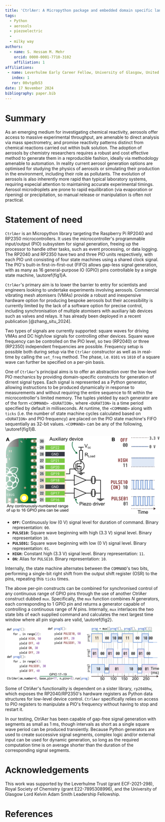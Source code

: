 ```yaml
---
title: 'CtrlAer: A Micropython package and embedded domain specific language for real-time control of piezoelectric atomisers'
tags:
  - Python
  - aerosols
  - piezoelectric
  - 
  - milky way
authors:
  - name: S. Hessam M. Mehr
    orcid: 0000-0001-7710-3102
    affiliation: 1
affiliations:
 - name: Leverhulme Early Career Fellow, University of Glasgow, United Kingdom
   index: 1
   ror: 00vtgdb53
date: 17 November 2024
bibliography: paper.bib
---
```


# Summary

As an emerging medium for investigating chemical reactivity, aerosols offer access to massive experimental throughput, are amenable to direct analysis via mass spectrometry, and promise reactivity patterns distinct from chemical reactions carried out within bulk solution. The adoption of aerosols by chemistry researchers requires a robust and cost effective method to generate them in a reproducible fashion, ideally via methodology amenable to automation. In reality current aerosol generation options are optimised for studying the physics of aerosols or simulating their production in the environment, including their role as pollutants. The evolution of aerosols is also inherently more rapid than typical laboratory systems, requiring especial attention to maintaining accurate experimental timings. Aerosol microdroplets are prone to rapid equilibration (via evaporation or ripening) or precipitation, so manual release or manipulation is often not practical.

# Statement of need

`CtrlAer` is an Micropython library targeting the Raspberry Pi RP2040 and RP2350 microcontrollers. It uses the microcontroller's programmable input/output (PIO) subsystem for signal generation, freeing up the processor to handle other tasks, such as event processing, or data logging. The RP2040 and RP2350 have two and three PIO units respectively, with each PIO unit consisting of four state machines using a shared clock signal. The PIO's built-in first-in-first-out (FIFO) allows gap-less signal generation, with as many as 16 general-purpose IO (GPIO) pins controllable by a single state machine, \autoref{fig1}A.

`CtrlAer`'s primary aim is to lower the barrier to entry for scientists and engineers looking to undertake experiments involving aerosols. Commercial vibrating mesh atomisers (VMAs) provide a robust and inexpensive hardware option for producing bespoke aerosols but their accessibility is currently limited by the lack of a software option for precise control, including synchronisation of multiple atomisers with auxiliary lab devices such as valves and relays. It has already been deployed in a recent publication [@zhang_situ_2024].

Two types of signals are currently supported: square waves for driving VMAs and DC high/low signals for controlling other devices. Square wave frequency can be controlled on the PIO level, so two (RP2040) or three (RP2350) independent frequencies are possible. Frequency setup is possible both during setup via the `CtrlAer` constructor as well as in real-time by calling the `set_freq` method. The phase, i.e. `0101` vs `1010` of a square wave can further be specified on a per-pin basis.

One of `CtrlAer`'s principal aims is to offer an abstraction over the low-level PIO mechanics by providing domain-specific constructs for generation of dirrent signal types. Each signal is represented as a Python generator, allowing instructions to be produced dynamically in response to measurements and without requiring the entire sequence to fit within the microcontroller's limited memory. The tuples yielded by each generator are of the form `<COMMAND> <DURATION>`, where `<DURATION>` is a time period specified by default in milliseconds. At runtime, the `<COMMAND>` along with `ticks` (i.e. the number of state machine cycles calculated based on `<DURATION>` and PIO frequency) are placed on the PIO state machine's FIFO sequentially as 32-bit values. `<COMMAND>` can be any of the following, \autoref{fig1}B. 

![CtrlAer's operation at a glance. (A) Schematic description of typical experimental setup using a Raspberry Pi Pico development board running CtrlAer along with an auxiliary controlled device — represented by its load resistance — and two VMAs. (B) Signal types available within CtrlAer for each channel.\label{fig1}](Figure%201.png)

* **`OFF`:** Continuously low (0 V) signal level for duration of command. Binary representation: `00`.
* **`PULSE10`:** Square wave beginning with high (3.3 V) signal level. Binary representation `10`.
* **`PULSE01`:** Square wave beginning with low (0 V) signal level. Binary representation: `01`.
* **`HIGH`:** Constant high (3.3 V) signal level. Binary representation: `11`.
* **`ON`:** Alias for `PULSE10`. Binary representation: `10`.

Internally, the state machine alternates between the `COMMAND`'s two bits, performing a single-bit right shift from the output shift register (OSR) to the pins, repeating this `ticks` times.

The above per-pin constructs can be combined for synchronised control of any continuous range of GPIO pins through the use of another CtrlAer construct dubbed `mux`. Specifically, the `mux` function combines *N* generators, each corresponding to 1 GPIO pin and returns a generator capable of controlling a continuous range of *N* pins. Internally, `mux` interlaces the two state bits of each supplied command and calculates the next largest time window where all pin signals are valid, \autoref{fig2}.

![Typical CtrlAer program for the three-channel setup shown in Figure 1. The diagram on the right shows the multiplexed time segments generated by the `mux` function. \label{fig2}](Figure%202.png)

Some of CtrlAer's functionality is dependent on a sister library, `rp2040hw`, which exposes the RP2040/RP2350's hardware registers as Python data structures for low-level device control. `CtrlAer` specifically relies on access to PIO registers to manipulate a PIO's frequency without having to stop and restart it.

In our testing, CtrlAer has been capable of gap-free signal generation with segments as small as 1 ms, though intervals as short as a single square wave period can be produced transiently. Because Python generators are used to create successive signal segments, complex logic and/or external input can be used for dynamic generation, so long as the required computation time is on average shorter than the duration of the corresponding signal segments.

# Acknowledgements

This work was supported by the Leverhulme Trust (grant ECF-2021-298), Royal Society of Chemistry (grant E22-7895308996), and the University of Glasgow Lord Kelvin Adam Smith Leadership Fellowship.

# References